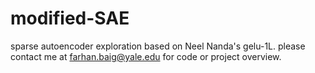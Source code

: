 # modified-SAE
sparse autoencoder exploration based on Neel Nanda's gelu-1L. please contact me at farhan.baig@yale.edu for code or project overview.
